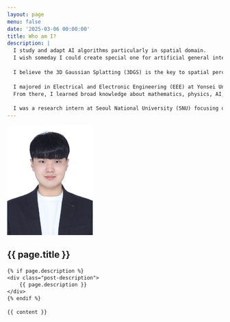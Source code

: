 ```yaml
---
layout: page
menu: false
date: '2025-03-06 00:00:00'
title: Who am I?
description: |
  I study and adapt AI algorithms particularly in spatial domain.
  I wish someday I could create special one for artificial general intelligence(AGI) and spatial perception.

  I believe the 3D Gaussian Splatting (3DGS) is the key to spatial perception, and I'm deeply interested in its application within the AI area.

  I majored in Electrical and Electronic Engineering (EEE) at Yonsei University, Republic of South Korea.
  From there, I learned broad knowledge about mathematics, physics, AI, and their applications such as computer vision (CV), natural language processing (NLP), electronic engineering, and mechanical engineering.

  I was a research intern at Seoul National University (SNU) focusing on biomedical AI and at Yonsei University focusing on AI applications.
---
```


<img class="profile-img" src="/assets/img/photo.png" alt="Me" width="200">

<article class="post">
    <h1 class="post-title">{{ page.title }}</h1>

    {% if page.description %}
    <div class="post-description">
        {{ page.description }}
    </div>
    {% endif %}

    {{ content }}
</article>